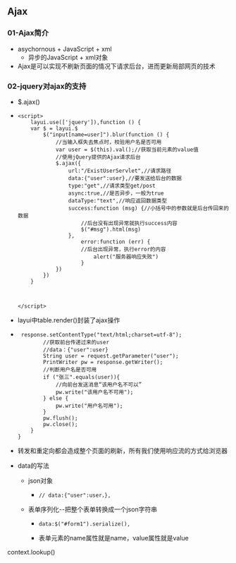 ## Ajax

### 01-Ajax简介

+ asychornous + JavaScript + xml
  + 异步的JavaScript + xml对象
+ Ajax是可以实现不刷新页面的情况下请求后台，进而更新局部网页的技术

### 02-jquery对ajax的支持

+ $.ajax()

+ ```
  <script>
      layui.use(['jquery']),function () {
      var $ = layui.$
          $("input[name=user]").blur(function () {
              //当输入框失去焦点时，校验用户名是否可用
              var user = $(this).val();//获取当前元素的value值
              //使用jQuery提供的Ajax请求后台
              $.ajax({
                  url:"/ExistUserServlet",//请求路径
                  data:{"user":user},//要发送给后台的数据
                  type:"get",//请求类型get/post
                  async:true,//是否异步，一般为true
                  dataType:"text",//响应返回数据类型
                  success:function (msg) {//小括号中的参数就是后台传回来的数据
                      //后台没有出现异常就执行success内容
                      $("#msg").html(msg)
                  },
                      error:function (err) {
                      //后台出现异常，执行error的内容
                          alert("服务器响应失败")
                      }
              })
          })
      }



  </script>
  ```

+ layui中table.render()封装了ajax操作

+ ```
   response.setContentType("text/html;charset=utf-8");
          //获取前台传递过来的user
          //data：{"user":user}
          String user = request.getParameter("user");
          PrintWriter pw = response.getWriter();
          //判断用户名是否可用
          if ("张三".equals(user)){
              //向前台发送消息“该用户名不可以”
              pw.write("该用户名不可用");
          } else {
              pw.write("用户名可用");
          }
          pw.flush();
          pw.close();
      }
  }

  ```

+ 转发和重定向都会造成整个页面的刷新，所有我们使用响应流的方式给浏览器

+ data的写法

  + json对象

    + ```
      // data:{"user":user，},
      ```

  + 表单序列化--把整个表单转换成一个json字符串

    + ```
      data:$("#form1").serialize(),
      ```

    + 表单元素的name属性就是name，value属性就是value

context.lookup()